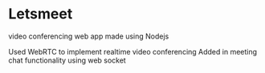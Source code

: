 # Letsmeet
video conferencing web app made using Nodejs

Used WebRTC to implement realtime video conferencing
Added in meeting chat functionality using web socket
